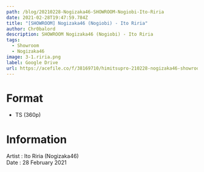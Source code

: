 ```yaml
---
path: /blog/20210228-Nogizaka46-SHOWROOM-Nogiobi-Ito-Riria
date: 2021-02-28T19:47:59.784Z
title: "[SHOWROOM] Nogizaka46 (Nogiobi) - Ito Riria"
author: Chr0balord
description: SHOWROOM Nogizaka46 (Nogiobi) - Ito Riria
tags:
  - Showroom
  - Nogizaka46
image: 3-1.riria.png
label: Google Drive
url: https://acefile.co/f/38169710/himitsupro-210228-nogizaka46-showroom-nogiobi-ito-riria-ts
---
```

# Format

* TS (360p)

# Information

Artist : Ito Riria (Nogizaka46) \
Date : 28 February 2021